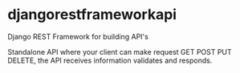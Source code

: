 # djangorestframeworkapi
Django REST Framework for building API's

Standalone API where your client can make request GET POST PUT DELETE, the API receives information validates and responds.

